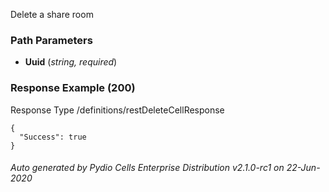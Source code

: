 






 
Delete a share room  


### Path Parameters

 - **Uuid** (_string, required_) 




### Response Example (200)
Response Type /definitions/restDeleteCellResponse

```
{
  "Success": true
}
```




###### Auto generated by Pydio Cells Enterprise Distribution v2.1.0-rc1 on 22-Jun-2020
